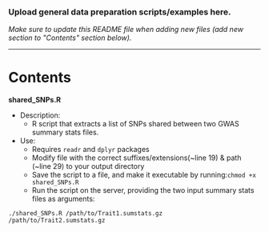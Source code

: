 ### Upload general data preparation scripts/examples here. 

*Make sure to update this README file when adding new files (add new section to "Contents" section below).*
******

# Contents

**shared_SNPs.R**
* Description:
   + R script that extracts a list of SNPs shared between two GWAS summary stats files.
* Use:
   + Requires `readr` and `dplyr` packages
   + Modify file with the correct suffixes/extensions(~line 19) & path (~line 29) to your output directory
   + Save the script to a file, and make it executable by running:`chmod +x shared_SNPs.R`
   + Run the script on the server, providing the two input summary stats files as arguments:
  
```./shared_SNPs.R /path/to/Trait1.sumstats.gz /path/to/Trait2.sumstats.gz```

